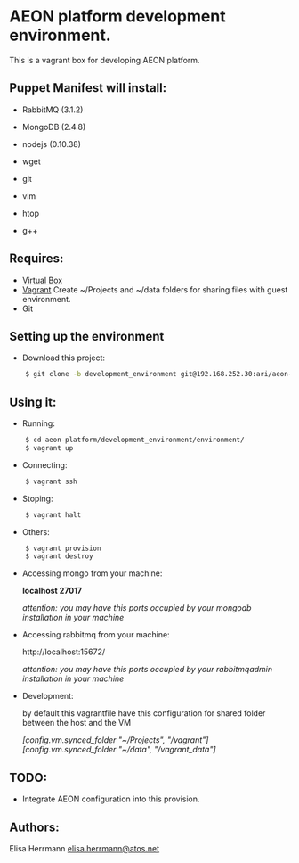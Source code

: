 # AEON platform development environment.

This is a vagrant box for developing AEON platform.


## Puppet Manifest will install:

* RabbitMQ (3.1.2)
* MongoDB (2.4.8)
* nodejs (0.10.38)

* wget
* git
* vim 
* htop
* g++


## Requires:

* [Virtual Box](http://www.virtualbox.org/wiki/Downloads)
* [Vagrant](https://www.vagrantup.com/)
  Create ~/Projects and ~/data folders for sharing files with guest environment. 
* Git


## Setting up the environment

* Download this project:

```bash
    $ git clone -b development_environment git@192.168.252.30:ari/aeon-platform.git
```

## Using it:

* Running:

```bash
    $ cd aeon-platform/development_environment/environment/
    $ vagrant up
```

* Connecting:

```bash
    $ vagrant ssh
```

* Stoping:

```bash
    $ vagrant halt
```

* Others:

```bash
    $ vagrant provision
    $ vagrant destroy
```

* Accessing mongo from your machine:

    **localhost 27017**

    *attention: you may have this ports occupied by your mongodb installation in your machine*

* Accessing rabbitmq from your machine:

    http://localhost:15672/ 

    *attention: you may have this ports occupied by your rabbitmqadmin installation in your machine*


* Development:

    by default this vagrantfile have this configuration for shared folder between the host and the VM

    *[config.vm.synced_folder "~/Projects", "/vagrant"]*<br>
    *[config.vm.synced_folder "~/data", "/vagrant_data"]*
    
## TODO:

* Integrate AEON configuration into this provision.

## Authors:

Elisa Herrmann <elisa.herrmann@atos.net>